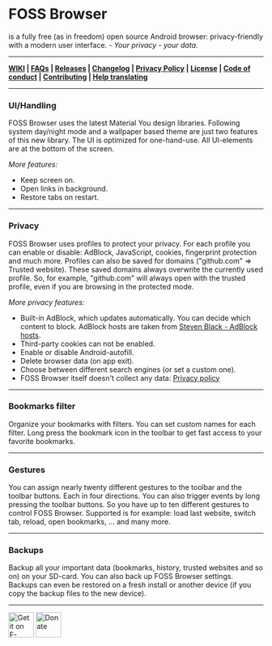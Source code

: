 # FOSS Browser
is a fully free (as in freedom) open source Android browser: privacy-friendly with a modern user interface. _- Your privacy - your data._

----

__[WIKI](https://codeberg.org/Gaukler_Faun/FOSS_Browser/wiki) | [FAQs](https://codeberg.org/Gaukler_Faun/FOSS_Browser/src/branch/master/FAQs.md) | [Releases](https://codeberg.org/Gaukler_Faun/FOSS_Browser/releases) | [Changelog](https://codeberg.org/Gaukler_Faun/FOSS_Browser/src/branch/master/CHANGELOG.md) | [Privacy Policy](https://codeberg.org/Gaukler_Faun/FOSS_Browser/src/branch/master/PRIVACY.md) | [License](https://codeberg.org/Gaukler_Faun/FOSS_Browser/src/branch/master/LICENSE.md) | [Code of conduct](https://codeberg.org/Gaukler_Faun/FOSS_Browser/src/branch/master/CODE_OF_CONDUCT.md) | [Contributing](https://codeberg.org/Gaukler_Faun/FOSS_Browser/src/branch/master/CONTRIBUTING.md) | [Help translating](https://translate.codeberg.org/projects/foss-browser/)__

----
### UI/Handling

FOSS Browser uses the latest Material You design libraries. Following system day/night mode and a wallpaper based theme are just two features of this new library. The UI is optimized for one-hand-use. All UI-elements are at the bottom of the screen.


_More features:_

- Keep screen on.
- Open links in background.
- Restore tabs on restart.

----
### Privacy

FOSS Browser uses profiles to protect your privacy. For each profile you can enable or disable: AdBlock, JavaScript, cookies, fingerprint protection and much more. Profiles can also be saved for domains ("github.com" ⇒ Trusted website). These saved domains always overwrite the currently used profile. So, for example, "github.com" will always open with the trusted profile, even if you are browsing in the protected mode.

_More privacy features:_

- Built-in AdBlock, which updates automatically. You can decide which content to block. AdBlock hosts are taken from [Steven Black - AdBlock hosts](https://github.com/StevenBlack/hosts).
- Third-party cookies can not be enabled.
- Enable or disable Android-autofill.
- Delete browser data (on app exit).
- Choose between different search engines (or set a custom one).
- FOSS Browser itself doesn't collect any data: [Privacy policy](https://codeberg.org/Gaukler_Faun/FOSS_Browser/src/branch/master/PRIVACY.md)

----
### Bookmarks filter

Organize your bookmarks with filters. You can set custom names for each filter. Long press the bookmark icon in the toolbar to get fast access to your favorite bookmarks.

----
### Gestures

You can assign nearly twenty different gestures to the toolbar and the toolbar buttons. Each in four directions. You can also trigger events by long pressing the toolbar buttons. So you have up to ten different gestures to control FOSS Browser. Supported is for example: load last website, switch tab, reload, open bookmarks, ... and many more.

----
### Backups

Backup all your important data (bookmarks, history, trusted websites and so on) on your SD-card. You can also back up FOSS Browser settings. Backups can even be restored on a fresh install or another device (if you copy the backup files to the new device).

----

[<img src="https://f-droid.org/badge/get-it-on.png" alt="Get it on F-Droid" height="50"/>](https://f-droid.org/de/packages/de.baumann.browser/)
[<img src="https://www.paypalobjects.com/de_DE/DE/i/btn/btn_donateCC_LG.gif" alt="Donate" height="50"/>](https://www.paypal.com/cgi-bin/webscr?cmd=_s-xclick&hosted_button_id=NP6TGYDYP9SHY)
